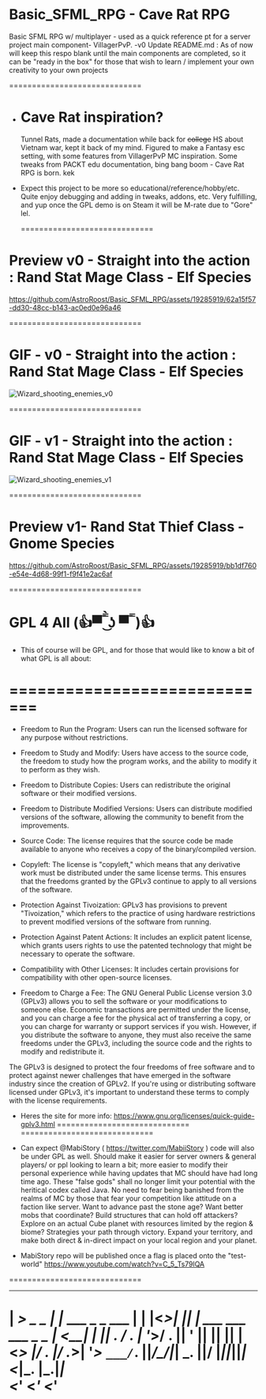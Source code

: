 # Basic_SFML_RPG - Cave Rat RPG
Basic SFML RPG w/ multiplayer - used as a quick reference pt for a server project main component- VillagerPvP.
-v0 Update README.md : As of now will keep this respo blank until the main components are completed, so it can be "ready in the box" for those that wish to learn / implement your own creativity to your own projects


  ============================= 
- Cave Rat inspiration? 
  ============================= 
     Tunnel Rats, made a documentation while back for ~~college~~ HS about Vietnam war, kept it back of my mind. Figured to make a Fantasy esc setting, with some features from VillagerPvP MC inspiration. Some tweaks from PACKT edu documentation, bing bang boom - Cave Rat RPG is born. kek

- Expect this project to be more so educational/reference/hobby/etc.
Quite enjoy debugging and adding in tweaks, addons, etc. Very fulfilling, and yup once the GPL demo is on Steam it will be M-rate due to "Gore" lel.

  ============================= 

Preview v0 - Straight into the action : Rand Stat Mage Class - Elf Species
  =============================   
https://github.com/AstroRoost/Basic_SFML_RPG/assets/19285919/62a15f57-dd30-48cc-b143-ac0ed0e96a46


  =============================   

GIF - v0 - Straight into the action : Rand Stat Mage Class - Elf Species
  =============================   

![Wizard_shooting_enemies_v0](https://github.com/AstroRoost/Basic_SFML_RPG/assets/19285919/62130ae4-3771-490f-a494-0afbe9e43549)

  =============================   

GIF - v1 - Straight into the action : Rand Stat Mage Class - Elf Species
  =============================   

![Wizard_shooting_enemies_v1](https://github.com/AstroRoost/Basic_SFML_RPG/assets/19285919/f1a36313-0515-4622-aa57-36ee0072f6d6)


  ============================= 

Preview v1- Rand Stat Thief Class - Gnome Species
  =============================   

https://github.com/AstroRoost/Basic_SFML_RPG/assets/19285919/bb1df760-e54e-4d68-99f1-f9f41e2ac6af

  =============================   
  
GPL 4 All (👍▀̿ ̿̀ ͜ʖ ́▀̿ ̿ )👍
  =============================   
 - This of course will be GPL, and for those that would like to know a bit of what GPL is all about:
   
  ============================= 
  =============================    
 - Freedom to Run the Program: Users can run the licensed software for any purpose without restrictions.

 - Freedom to Study and Modify: Users have access to the source code, the freedom to study how the program works, and the ability to modify it to perform as they wish.

 - Freedom to Distribute Copies: Users can redistribute the original software or their modified versions.

- Freedom to Distribute Modified Versions: Users can distribute modified versions of the software, allowing the community to benefit from the improvements.

- Source Code: The license requires that the source code be made available to anyone who receives a copy of the binary/compiled version.

- Copyleft: The license is "copyleft," which means that any derivative work must be distributed under the same license terms. This ensures that the freedoms granted by the GPLv3 continue to apply to all versions of the software.

- Protection Against Tivoization: GPLv3 has provisions to prevent "Tivoization," which refers to the practice of using hardware restrictions to prevent modified versions of the software from running.

- Protection Against Patent Actions: It includes an explicit patent license, which grants users rights to use the patented technology that might be necessary to operate the software.

- Compatibility with Other Licenses: It includes certain provisions for compatibility with other open-source licenses.

- Freedom to Charge a Fee: The GNU General Public License version 3.0 (GPLv3) allows you to sell the software or your modifications to someone else. Economic transactions are permitted under the license, and you can charge a fee for the physical act of transferring a copy, or you can charge for warranty or support services if you wish. However, if you distribute the software to anyone, they must also receive the same freedoms under the GPLv3, including the source code and the rights to modify and redistribute it.  

The GPLv3 is designed to protect the four freedoms of free software and to protect against newer challenges that have emerged in the software industry since the creation of GPLv2. If you're using or distributing software licensed under GPLv3, it's important to understand these terms to comply with the license requirements.

- Heres the site for more info: https://www.gnu.org/licenses/quick-guide-gplv3.html
 ============================= 
 =============================    

- Can expect @MabiStory ( https://twitter.com/MabiiStory ) code will also be under GPL as well. Should make it easier for server owners & general players/ or ppl looking to learn a bit; more easier to modify their personal experience while having updates that MC should have had long time ago. These "false gods" shall no longer limit your potential with the heritical codex called Java. No need to fear being banished from the realms of MC by those that fear your competition like attitude on a faction like server. Want to advance past the stone age? Want better mobs that coordinate? Build structures that can hold off attackers? Explore on an actual Cube planet with resources limited by the region & biome? Strategies your path through victory. Expand your territory, and make both direct & in-direct impact on your local region and your planet.

- MabiStory repo will be published once a flag is placed onto the "test-world"
https://www.youtube.com/watch?v=C_5_Ts79lQA

=============================    
 ___       _                   _ _  _  _  _                     
|  _> _ _ | |_  ___  _ _  ___ | | |<_>| || | ___  ___  ___  _ _ 
| <__| | || . \/ . \| '_>/ . || ' || || || |<_> |/ . |/ ._>| '_>
`___/`_. ||___/\___/|_|  \_. ||__/ |_||_||_|<___|\_. |\___.|_|  
     <___'               <___'                   <___'          
=============================    
